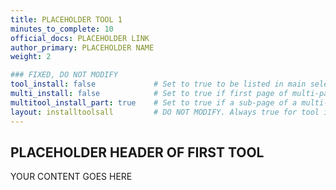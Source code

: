```yaml
---
title: PLACEHOLDER TOOL 1
minutes_to_complete: 10
official_docs: PLACEHOLDER LINK
author_primary: PLACEHOLDER NAME
weight: 2

### FIXED, DO NOT MODIFY
tool_install: false             # Set to true to be listed in main selection page, else false
multi_install: false            # Set to true if first page of multi-page article, else false
multitool_install_part: true    # Set to true if a sub-page of a multi-page article, else false
layout: installtoolsall         # DO NOT MODIFY. Always true for tool install articles
---
```


## PLACEHOLDER HEADER OF FIRST TOOL
YOUR CONTENT GOES HERE
